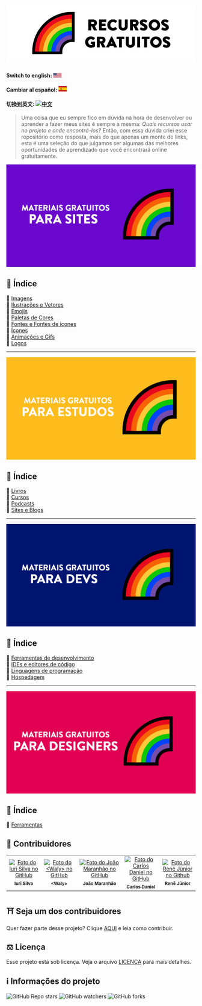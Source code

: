 <h1 align="center">
  <img src="./assets/image/logo.png">
</h1>

#### Switch to english: <kbd>[<img title="English" alt="English" src="flags/eua.png" width="22">](translation/english/README.en.md)</kbd>

#### Cambiar al español: <kbd>[<img title="Español" alt="Español" src="flags/es.png" width="22">](translation/espanol/README.es.md)</kbd>

#### 切換到英文: <kbd>[<img title="中文" alt="中文" src="../../flags/cn.png" width="22">](translation/中文/README.cn.md)</kbd>

> Uma coisa que eu sempre fico em dúvida na hora de desenvolver ou aprender a fazer meus sites é sempre a mesma: <i>Quais recursos usar no projeto e onde encontrá-los?</i>
> Então, com essa dúvida criei esse repositório como resposta, mais do que apenas um monte de links, esta é uma seleção do que julgamos ser algumas das melhores oportunidades de aprendizado que você encontrará online gratuitamente.

<img src="./assets/image/banner1.png">

## 📕 Índice

📌 [Imagens](pages/materiais-gratuitos-para-sites.md#-imagens)<br>
📌 [Ilustrações e Vetores](pages/materiais-gratuitos-para-sites.md#-ilustrações-e-vetores)<br>
📌 [Emojis](pages/materiais-gratuitos-para-sites.md#-emojis)<br>
📌 [Paletas de Cores](pages/materiais-gratuitos-para-sites.md#-paletas-de-cores)<br>
📌 [Fontes e Fontes de ícones](pages/materiais-gratuitos-para-sites.md#-fontes-e-fontes-de-ícones)<br>
📌 [Ícones](pages/materiais-gratuitos-para-sites.md#-ícones)<br>
📌 [Animações e Gifs](pages/materiais-gratuitos-para-sites.md#-animações-e-gifs)<br>
📌 [Logos](pages/materiais-gratuitos-para-sites.md#-logos)<br>

---

<img src="./assets/image/banner2.png">

## 📕 Índice

📌 [Livros](pages/materiais-gratuitos-para-estudos.md#-livros)<br>
📌 [Cursos](pages/materiais-gratuitos-para-estudos.md#-cursos)<br>
📌 [Podcasts](pages/materiais-gratuitos-para-estudos.md#-podcasts)<br>
📌 [Sites e Blogs](pages/materiais-gratuitos-para-estudos.md#-sites-e-blogs)<br>

---

<img src="./assets/image/banner3.png">

## 📕 Índice

📌 [Ferramentas de desenvolvimento](pages/materiais-gratuitos-para-devs.md#-ferramentas-de-desenvolvimento)<br>
📌 [IDEs e editores de código](pages/materiais-gratuitos-para-devs.md#-ides-e-editores-de-código)<br>
📌 [Linguagens de programação](pages/materiais-gratuitos-para-devs.md#-linguagens-de-programação)<br>
📌 [Hospedagem](pages/materiais-gratuitos-para-devs.md#-hospedagem)<br>

---

<img src="./assets/image/banner4.png">

## 📕 Índice

📌 [Ferramentas](pages/materiais-gratuitos-para-designers.md#-ferramentas) <br>

## 🌈 Contribuidores<br>

<table>
  <tr>
    <td align="center">
      <a href="https://github.com/iuricode">
        <img src="https://avatars3.githubusercontent.com/u/31936044" width="100px;" alt="Foto do Iuri Silva no GitHub"/><br>
        <sub>
          <b>Iuri Silva</b>
        </sub>
      </a>
    </td>
    <td align="center">
      <a href="https://github.com/walysonfelipe">
        <img src="https://avatars1.githubusercontent.com/u/35854466" width="100px;" alt="Foto do <Waly> no GitHub"/><br>
        <sub>
          <b><<!---->Waly></b>
        </sub>
      </a><br>
    </td>
    <td align="center">
      <a href="https://github.com/joaomaranhao">
        <img src="https://avatars0.githubusercontent.com/u/31970285" width="100px;" alt="Foto do João Maranhão no GitHub"/><br>
        <sub>
          <b>João Maranhão</b>
        </sub>
      </a><br>
    </td>
    <td align="center">
      <a href="https://github.com/ff4LL">
        <img src="https://avatars0.githubusercontent.com/u/66672234" width="100px;" alt="Foto do Carlos Daniel no GitHub"/><br>
        <sub>
          <b>Carlos Daniel</b>
        </sub>
      </a><br>
    </td>
    <td align="center">
      <a href="https://github.com/reness0">
        <img src="https://avatars0.githubusercontent.com/u/49681380" width="100px;" alt="Foto do Renê Júnior no Github"/><br>
        <sub>
          <b>Renê Júnior</b>
        </sub>
      </a><br>
    </td>
  </tr>
</table>

## ⛩ Seja um dos contribuidores<br>

Quer fazer parte desse projeto? Clique [AQUI](CONTRIBUTING.md) e leia como contribuir.<br>

## ⚖ Licença

Esse projeto está sob licença. Veja o arquivo [LICENÇA](LICENSE.md) para mais detalhes.<br>

## ℹ️ Informações do projeto

![GitHub Repo stars](https://img.shields.io/github/stars/iuricode/recursos-gratuitos?style=for-the-badge)
![GitHub watchers](https://img.shields.io/github/watchers/iuricode/recursos-gratuitos?style=for-the-badge)
![GitHub forks](https://img.shields.io/github/forks/iuricode/recursos-gratuitos?style=for-the-badge)
